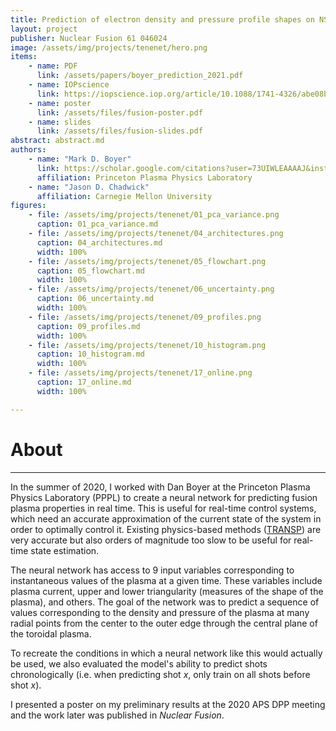 ```yaml
---
title: Prediction of electron density and pressure profile shapes on NSTX-U using neural networks
layout: project
publisher: Nuclear Fusion 61 046024
image: /assets/img/projects/tenenet/hero.png
items:
    - name: PDF
      link: /assets/papers/boyer_prediction_2021.pdf
    - name: IOPscience
      link: https://iopscience.iop.org/article/10.1088/1741-4326/abe08b
    - name: poster
      link: /assets/files/fusion-poster.pdf
    - name: slides
      link: /assets/files/fusion-slides.pdf
abstract: abstract.md
authors:
    - name: "Mark D. Boyer"
      link: https://scholar.google.com/citations?user=73UIWLEAAAAJ&inst=5778974199078678248
      affiliation: Princeton Plasma Physics Laboratory
    - name: "Jason D. Chadwick"
      affiliation: Carnegie Mellon University
figures:
    - file: /assets/img/projects/tenenet/01_pca_variance.png
      caption: 01_pca_variance.md
    - file: /assets/img/projects/tenenet/04_architectures.png
      caption: 04_architectures.md
      width: 100%
    - file: /assets/img/projects/tenenet/05_flowchart.png
      caption: 05_flowchart.md
      width: 100%
    - file: /assets/img/projects/tenenet/06_uncertainty.png
      caption: 06_uncertainty.md
      width: 100%
    - file: /assets/img/projects/tenenet/09_profiles.png
      caption: 09_profiles.md
      width: 100%
    - file: /assets/img/projects/tenenet/10_histogram.png
      caption: 10_histogram.md
      width: 100%
    - file: /assets/img/projects/tenenet/17_online.png
      caption: 17_online.md
      width: 100%

---
```


# About

---

In the summer of 2020, I worked with Dan Boyer at the Princeton Plasma Physics Laboratory (PPPL) to create a neural network for predicting fusion plasma properties in real time. This is useful for real-time control systems, which need an accurate approximation of the current state of the system in order to optimally control it. Existing physics-based methods (<a href="https://transp.pppl.gov" target="_blank" rel="noopener noreferrer">TRANSP</a>) are very accurate but also orders of magnitude too slow to be useful for real-time state estimation.

The neural network has access to 9 input variables corresponding to instantaneous values of the plasma at a given time. These variables include plasma current, upper and lower triangularity (measures of the shape of the plasma), and others. The goal of the network was to predict a sequence of values corresponding to the density and pressure of the plasma at many radial points from the center to the outer edge through the central plane of the toroidal plasma.

To recreate the conditions in which a neural network like this would actually be used, we also evaluated the model's ability to predict shots chronologically (i.e. when predicting shot $x$, only train on all shots before shot $x$).

I presented a poster on my preliminary results at the 2020 APS DPP meeting and the work later was published in *Nuclear Fusion*.